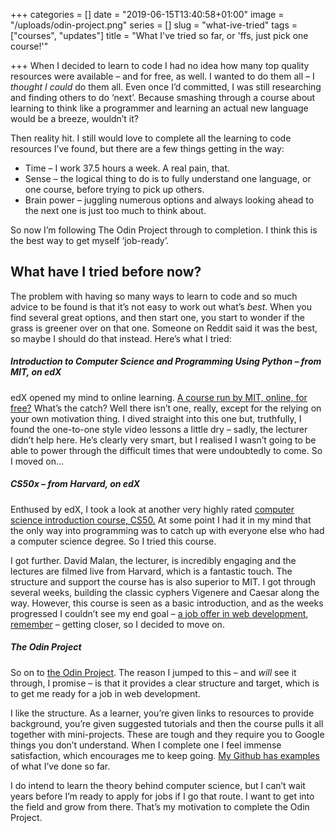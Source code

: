 +++
categories = []
date = "2019-06-15T13:40:58+01:00"
image = "/uploads/odin-project.png"
series = []
slug = "what-ive-tried"
tags = ["courses", "updates"]
title = "What I've tried so far, or 'ffs, just pick one course!'"

+++
When I decided to learn to code I had no idea how many top quality resources were available – and for free, as well. I wanted to do them all – I _thought I could_ do them all. Even once I’d committed, I was still researching and finding others to do ‘next’. Because smashing through a course about learning to think like a programmer and learning an actual new language would be a breeze, wouldn’t it?

Then reality hit. I still would love to complete all the learning to code resources I’ve found, but there are a few things getting in the way:

* Time – I work 37.5 hours a week. A real pain, that.
* Sense – the logical thing to do is to fully understand one language, or one course, before trying to pick up others.
* Brain power – juggling numerous options and always looking ahead to the next one is just too much to think about.

So now I’m following The Odin Project through to completion. I think this is the best way to get myself ‘job-ready’.

## What have I tried before now?

The problem with having so many ways to learn to code and so much advice to be found is that it’s not easy to work out what’s _best_. When you find several great options, and then start one, you start to wonder if the grass is greener over on that one. Someone on Reddit said it was the best, so maybe I should do that instead. Here’s what I tried:

##### Introduction to Computer Science and Programming Using Python – from MIT, on edX

edX opened my mind to online learning. [A course run by MIT, online, for free?](https://www.edx.org/course/introduction-to-computer-science-and-programming-using-python-0 "EDx Python programming course") What’s the catch? Well there isn’t one, really, except for the relying on your own motivation thing. I dived straight into this one but, truthfully, I found the one-to-one style video lessons a little dry – sadly, the lecturer didn’t help here. He’s clearly very smart, but I realised I wasn’t going to be able to power through the difficult times that were undoubtedly to come. So I moved on…

##### CS50x – from Harvard, on edX

Enthused by edX, I took a look at another very highly rated [computer science introduction course, CS50.](https://courses.edx.org/courses/course-v1:HarvardX+CS50+X/course/) At some point I had it in my mind that the only way into programming was to catch up with everyone else who had a computer science degree. So I tried this course.

I got further. David Malan, the lecturer, is incredibly engaging and the lectures are filmed live from Harvard, which is a fantastic touch. The structure and support the course has is also superior to MIT. I got through several weeks, building the classic cyphers Vigenere and Caesar along the way. However, this course is seen as a basic introduction, and as the weeks progressed I couldn’t see my end goal – [a job offer in web development, remember](https://canicodenow.wordpress.com/about/) – getting closer, so I decided to move on.

##### The Odin Project

So on to [the Odin Project](http://theodinproject.com/). The reason I jumped to this – and _will_ see it through, I promise – is that it provides a clear structure and target, which is to get me ready for a job in web development.

I like the structure. As a learner, you’re given links to resources to provide background, you’re given suggested tutorials and then the course pulls it all together with mini-projects. These are tough and they require you to Google things you don’t understand. When I complete one I feel immense satisfaction, which encourages me to keep going. [My Github has examples](https://github.com/canicodenow/) of what I’ve done so far.

I do intend to learn the theory behind computer science, but I can’t wait years before I’m ready to apply for jobs if I go that route. I want to get into the field and grow from there. That’s my motivation to complete the Odin Project.